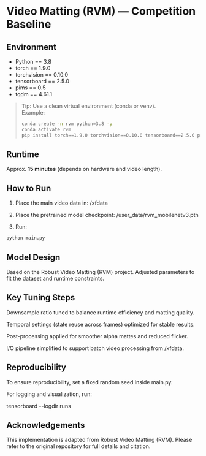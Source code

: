 # Video Matting (RVM) — Competition Baseline

## Environment

- Python == 3.8  
- torch == 1.9.0  
- torchvision == 0.10.0  
- tensorboard == 2.5.0  
- pims == 0.5  
- tqdm == 4.61.1  

> Tip: Use a clean virtual environment (conda or venv).  
> Example:
> ```bash
> conda create -n rvm python=3.8 -y
> conda activate rvm
> pip install torch==1.9.0 torchvision==0.10.0 tensorboard==2.5.0 pims==0.5 tqdm==4.61.1
> ```

## Runtime

Approx. **15 minutes** (depends on hardware and video length).

## How to Run

1. Place the main video data in:
/xfdata

2. Place the pretrained model checkpoint:
/user_data/rvm_mobilenetv3.pth

3. Run:
```bash
python main.py
```

## Model Design

Based on the Robust Video Matting (RVM) project.
Adjusted parameters to fit the dataset and runtime constraints.

## Key Tuning Steps

Downsample ratio tuned to balance runtime efficiency and matting quality.

Temporal settings (state reuse across frames) optimized for stable results.

Post-processing applied for smoother alpha mattes and reduced flicker.

I/O pipeline simplified to support batch video processing from /xfdata.

## Reproducibility

To ensure reproducibility, set a fixed random seed inside main.py.

For logging and visualization, run:

tensorboard --logdir runs

## Acknowledgements

This implementation is adapted from Robust Video Matting (RVM). Please refer to the original repository for full details and citation.
